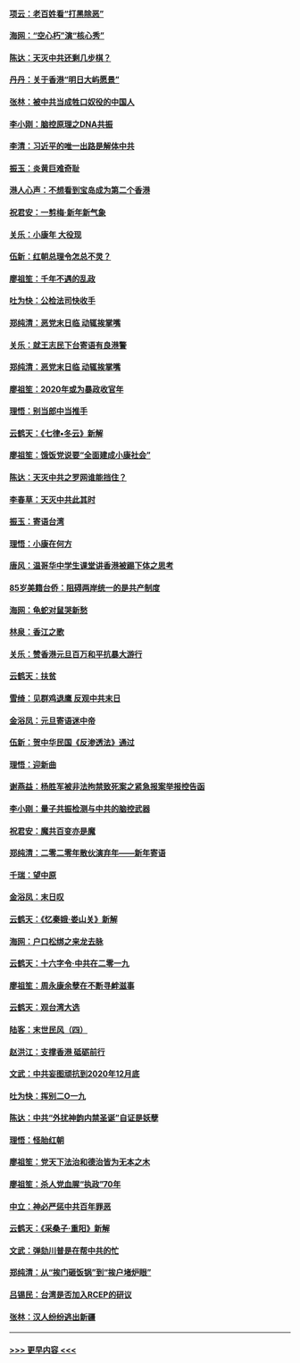 #### [项云：老百姓看“打黑除恶”](../pages/nsc993/n11785398.md?t=01120311) 
#### [海网：“空心朽”演“核心秀”](../pages/nsc993/n11783874.md?t=01120311) 
#### [陈达：天灭中共还剩几步棋？](../pages/nsc993/n11783719.md?t=01120311) 
#### [丹丹：关于香港“明日大屿愿景”](../pages/nsc993/n11783273.md?t=01120311) 
#### [张林：被中共当成牲口奴役的中国人](../pages/nsc993/n11782397.md?t=01120311) 
#### [李小刚：脑控原理之DNA共振](../pages/nsc993/n11780962.md?t=01120311) 
#### [李清：习近平的唯一出路是解体中共](../pages/nsc993/n11780866.md?t=01120311) 
#### [振玉：炎黄巨难奇耻](../pages/nsc993/n11779632.md?t=01120311) 
#### [港人心声：不想看到宝岛成为第二个香港](../pages/nsc993/n11778817.md?t=01120311) 
#### [祝君安：一剪梅‧新年新气象](../pages/nsc993/n11776340.md?t=01120311) 
#### [关乐：小康年 大役现](../pages/nsc993/n11774213.md?t=01120311) 
#### [伍新：红朝总理令怎总不灵？](../pages/nsc993/n11770813.md?t=01120311) 
#### [廖祖笙：千年不遇的乱政](../pages/nsc993/n11770373.md?t=01120311) 
#### [吐为快：公检法司快收手](../pages/nsc993/n11770359.md?t=01120311) 
#### [郑纯清：恶党末日临 动辄挨掌嘴](../pages/nsc993/n11769912.md?t=01120311) 
#### [关乐：就王志民下台寄语有良港警](../pages/nsc993/n11769903.md?t=01120311) 
#### [郑纯清：恶党末日临 动辄挨掌嘴](../pages/nsc993/n11769356.md?t=01120311) 
#### [廖祖笙：2020年或为暴政收官年](../pages/nsc993/n11768216.md?t=01120311) 
#### [理悟：别当郎中当推手](../pages/nsc993/n11768243.md?t=01120311) 
#### [云鹤天：《七律▪冬云》新解](../pages/nsc993/n11768204.md?t=01120311) 
#### [廖祖笙：饿饭党说要“全面建成小康社会”](../pages/nsc993/n11767482.md?t=01120311) 
#### [陈达：天灭中共之罗网谁能挡住？](../pages/nsc993/n11767465.md?t=01120311) 
#### [李春草：天灭中共此其时](../pages/nsc993/n11767452.md?t=01120311) 
#### [振玉：寄语台湾](../pages/nsc993/n11767432.md?t=01120311) 
#### [理悟：小康在何方](../pages/nsc993/n11767394.md?t=01120311) 
#### [唐风：温哥华中学生课堂讲香港被踢下体之思考](../pages/nsc993/n11766848.md?t=01120311) 
#### [85岁美籍台侨：阻碍两岸统一的是共产制度](../pages/nsc993/n11765043.md?t=01120311) 
#### [海网：龟蛇对鼠哭新愁](../pages/nsc993/n11764895.md?t=01120311) 
#### [林泉：香江之歌](../pages/nsc993/n11764415.md?t=01120311) 
#### [关乐：赞香港元旦百万和平抗暴大游行](../pages/nsc993/n11764382.md?t=01120311) 
#### [云鹤天：扶贫](../pages/nsc993/n11764245.md?t=01120311) 
#### [雪绮：见群鸡退鹰  反观中共末日](../pages/nsc993/n11762112.md?t=01120311) 
#### [金浴凤：元旦寄语迷中帝](../pages/nsc993/n11761788.md?t=01120311) 
#### [伍新：贺中华民国《反渗透法》通过](../pages/nsc993/n11761994.md?t=01120311) 
#### [理悟：迎新曲](../pages/nsc993/n11761152.md?t=01120311) 
#### [谢燕益：杨胜军被非法拘禁致死案之紧急报案举报控告函](../pages/nsc993/n11756134.md?t=01120311) 
#### [李小刚：量子共振检测与中共的脑控武器](../pages/nsc993/n11754518.md?t=01120311) 
#### [祝君安：魔共百变亦是魔](../pages/nsc993/n11754469.md?t=01120311) 
#### [郑纯清：二零二零年散伙演弃年——新年寄语](../pages/nsc993/n11754195.md?t=01120311) 
#### [千瑞：望中原](../pages/nsc993/n11754159.md?t=01120311) 
#### [金浴凤：末日叹](../pages/nsc993/n11752359.md?t=01120311) 
#### [云鹤天：《忆秦娥‧娄山关》新解](../pages/nsc993/n11752348.md?t=01120311) 
#### [海网：户口松绑之来龙去脉](../pages/nsc993/n11752328.md?t=01120311) 
#### [云鹤天：十六字令‧中共在二零一九](../pages/nsc993/n11752305.md?t=01120311) 
#### [廖祖笙：周永康余孽在不断寻衅滋事](../pages/nsc993/n11751013.md?t=01120311) 
#### [云鹤天：观台湾大选](../pages/nsc993/n11751007.md?t=01120311) 
#### [陆客：末世民风（四）](../pages/nsc993/n11749203.md?t=01120311) 
#### [赵洪江：支撑香港 砥砺前行](../pages/nsc993/n11748482.md?t=01120311) 
#### [文武：中共妄图顽抗到2020年12月底](../pages/nsc993/n11748446.md?t=01120311) 
#### [吐为快：挥别二O一九](../pages/nsc993/n11748411.md?t=01120311) 
#### [陈达：中共“外扰神韵内禁圣诞”自证是妖孽](../pages/nsc993/n11748226.md?t=01120311) 
#### [理悟：怪胎红朝](../pages/nsc993/n11748206.md?t=01120311) 
#### [廖祖笙：党天下法治和德治皆为无本之木](../pages/nsc993/n11748135.md?t=01120311) 
#### [廖祖笙：杀人党血腥“执政”70年](../pages/nsc993/n11745144.md?t=01120311) 
#### [中立：神必严惩中共百年罪恶](../pages/nsc993/n11744970.md?t=01120311) 
#### [云鹤天：《采桑子‧重阳》新解](../pages/nsc993/n11744948.md?t=01120311) 
#### [文武：弹劾川普是在帮中共的忙](../pages/nsc993/n11744758.md?t=01120311) 
#### [郑纯清：从“挨门砸饭锅”到“挨户堵炉眼”](../pages/nsc993/n11744745.md?t=01120311) 
#### [吕锡民：台湾是否加入RCEP的研议](../pages/nsc993/n11744701.md?t=01120311) 
#### [张林：汉人纷纷逃出新疆](../pages/nsc993/n11743530.md?t=01120311) 

----
#### [ >>> 更早内容 <<< ](../indexes/nsc993-earlier.md)
